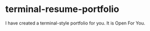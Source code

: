 # terminal-resume-portfolio
I have created a terminal-style portfolio for you. It is Open For You. 

